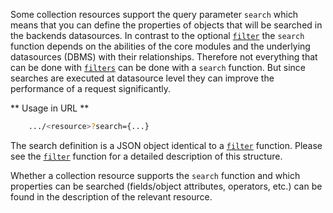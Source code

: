 Some collection resources support the query parameter ```search``` which means that you can define the properties of objects that will be searched in the backends datasources. In contrast to the optional [```filter```](#filter_results) the ```search``` function depends on the abilities of the core modules and the underlying datasources (DBMS) with their relationships. Therefore not everything that can be done with [```filters```](#filter_results) can be done with a ```search``` function. But since searches are executed at datasource level they can improve the performance of a request significantly.

** Usage in URL **
``` bash
    .../<resource>?search={...}
```

The search definition is a JSON object identical to a [```filter```](#filter_results) function. Please see the [```filter```](#filter_results) function for a detailed description of this structure.

Whether a collection resource supports the ```search``` function and which properties can be searched (fields/object attributes, operators, etc.) can be found in the description of the relevant resource.